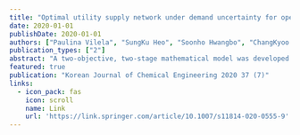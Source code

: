 ```yaml
---
title: "Optimal utility supply network under demand uncertainty for operational risk assessment on a petrochemical industrial park"
date: 2020-01-01
publishDate: 2020-01-01
authors: ["Paulina Vilela", "SungKu Heo", "Soonho Hwangbo", "ChangKyoo Yoo"]
publication_types: ["2"]
abstract: "A two-objective, two-stage mathematical model was developed considering demand uncertainty and operational risk assessment in constructing a utility supply network for steam generation and steam exchange in a petrochemical industrial park. This study defined two objective functions, the total economic cost and risk cost, where the demand uncertainty enhanced the reliability of the utility network design. The economic and risk cost present a holistic study, where the actual operation cost and additional costs in case of industrial operation failure can be determined. For this, two stages were established for both objective functions, a deterministic stage and a stochastic stage. The deterministic stage fixed the parameter values for the optimization problem, while the stochastic stage included the steam supply-demand uncertainty. A case study of the Yeosu industrial park in South Korea was used to show the …"
featured: true
publication: "Korean Journal of Chemical Engineering 2020 37 (7)"
links:
  - icon_pack: fas
    icon: scroll
    name: Link
    url: 'https://link.springer.com/article/10.1007/s11814-020-0555-9'
---
```

